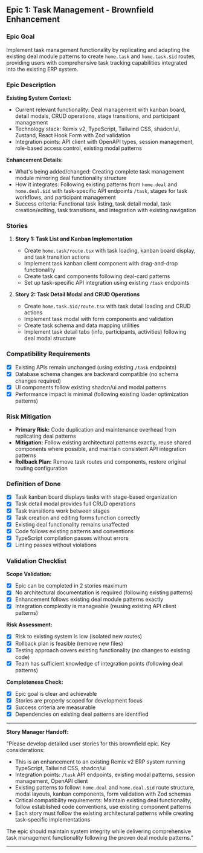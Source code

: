 ## Epic 1: Task Management - Brownfield Enhancement

### Epic Goal
Implement task management functionality by replicating and adapting the existing deal module patterns to create `home.task` and `home.task.$id` routes, providing users with comprehensive task tracking capabilities integrated into the existing ERP system.

### Epic Description

**Existing System Context:**
- Current relevant functionality: Deal management with kanban board, detail modals, CRUD operations, stage transitions, and participant management
- Technology stack: Remix v2, TypeScript, Tailwind CSS, shadcn/ui, Zustand, React Hook Form with Zod validation
- Integration points: API client with OpenAPI types, session management, role-based access control, existing modal patterns

**Enhancement Details:**
- What's being added/changed: Creating complete task management module mirroring deal functionality structure
- How it integrates: Following existing patterns from `home.deal` and `home.deal.$id` with task-specific API endpoints `/task`, stages for task workflows, and participant management
- Success criteria: Functional task listing, task detail modal, task creation/editing, task transitions, and integration with existing navigation

### Stories

1. **Story 1: Task List and Kanban Implementation**
   - Create `home.task/route.tsx` with task loading, kanban board display, and task transition actions
   - Implement task kanban client component with drag-and-drop functionality
   - Create task card components following deal-card patterns
   - Set up task-specific API integration using existing `/task` endpoints

2. **Story 2: Task Detail Modal and CRUD Operations**
   - Create `home.task.$id/route.tsx` with task detail loading and CRUD actions
   - Implement task modal with form components and validation
   - Create task schema and data mapping utilities
   - Implement task detail tabs (info, participants, activities) following deal modal structure

### Compatibility Requirements

- [x] Existing APIs remain unchanged (using existing `/task` endpoints)
- [x] Database schema changes are backward compatible (no schema changes required)
- [x] UI components follow existing shadcn/ui and modal patterns
- [x] Performance impact is minimal (following existing loader optimization patterns)

### Risk Mitigation

- **Primary Risk:** Code duplication and maintenance overhead from replicating deal patterns
- **Mitigation:** Follow existing architectural patterns exactly, reuse shared components where possible, and maintain consistent API integration patterns
- **Rollback Plan:** Remove task routes and components, restore original routing configuration

### Definition of Done

- [x] Task kanban board displays tasks with stage-based organization
- [x] Task detail modal provides full CRUD operations
- [x] Task transitions work between stages
- [x] Task creation and editing forms function correctly
- [x] Existing deal functionality remains unaffected
- [x] Code follows existing patterns and conventions
- [x] TypeScript compilation passes without errors
- [x] Linting passes without violations

### Validation Checklist

**Scope Validation:**
- [x] Epic can be completed in 2 stories maximum
- [x] No architectural documentation is required (following existing patterns)
- [x] Enhancement follows existing deal module patterns exactly
- [x] Integration complexity is manageable (reusing existing API client patterns)

**Risk Assessment:**
- [x] Risk to existing system is low (isolated new routes)
- [x] Rollback plan is feasible (remove new files)
- [x] Testing approach covers existing functionality (no changes to existing code)
- [x] Team has sufficient knowledge of integration points (following deal patterns)

**Completeness Check:**
- [x] Epic goal is clear and achievable
- [x] Stories are properly scoped for development focus
- [x] Success criteria are measurable
- [x] Dependencies on existing deal patterns are identified

---

**Story Manager Handoff:**

"Please develop detailed user stories for this brownfield epic. Key considerations:

- This is an enhancement to an existing Remix v2 ERP system running TypeScript, Tailwind CSS, shadcn/ui
- Integration points: `/task` API endpoints, existing modal patterns, session management, OpenAPI client
- Existing patterns to follow: `home.deal` and `home.deal.$id` route structure, modal layouts, kanban components, form validation with Zod schemas
- Critical compatibility requirements: Maintain existing deal functionality, follow established code conventions, use existing component patterns
- Each story must follow the existing architectural patterns while creating task-specific implementations

The epic should maintain system integrity while delivering comprehensive task management functionality following the proven deal module patterns."

---


